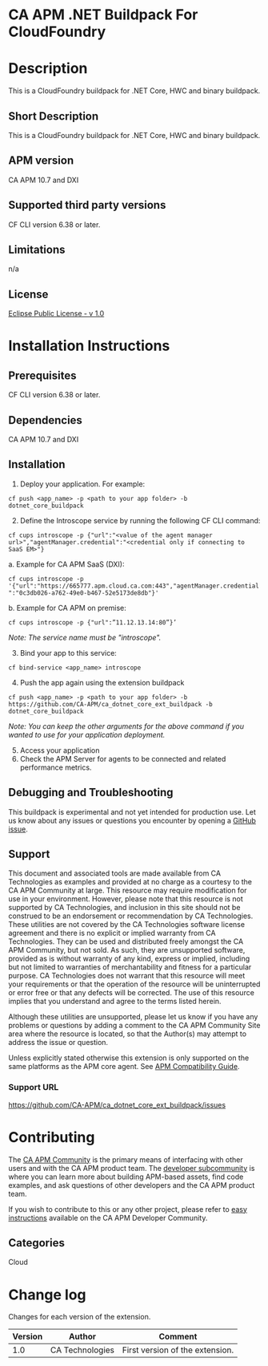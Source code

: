 # CA APM .NET Buildpack For CloudFoundry

# Description
This is a CloudFoundry buildpack for .NET Core, HWC and binary buildpack.

## Short Description

This is a CloudFoundry buildpack for .NET Core, HWC and binary buildpack.

## APM version
CA APM 10.7 and DXI

## Supported third party versions
CF CLI version 6.38 or later.

## Limitations
n/a

## License
[Eclipse Public License - v 1.0](LICENSE)

# Installation Instructions

## Prerequisites
CF CLI version 6.38 or later.

## Dependencies
CA APM 10.7 and DXI

## Installation
1. Deploy your application. For example:

 `cf push <app_name> -p <path to your app folder> -b dotnet_core_buildpack`

2. Define the Introscope service by running the following CF CLI command:

 `cf cups introscope -p {"url":"<value of the agent manager url>","agentManager.credential":"<credential only if connecting to SaaS EM>"}`

 a. Example for CA APM SaaS (DXI):

 `cf cups introscope -p '{"url":"https://665777.apm.cloud.ca.com:443","agentManager.credential":"0c3db026-a762-49e0-b467-52e5173de8db"}'`

 b. Example for CA APM on premise:

   `cf cups introscope -p {"url":”11.12.13.14:80”}’`

 *Note: The service name must be "introscope".*

3. Bind your app to this service:

 `cf bind-service <app_name> introscope`

4. Push the app again using the extension buildpack

 `cf push <app_name> -p <path to your app folder> -b https://github.com/CA-APM/ca_dotnet_core_ext_buildpack -b dotnet_core_buildpack`

 *Note: You can keep the other arguments for the above command if you wanted to use for your application deployment.*

5. Access your application
6. Check the APM Server for agents to be connected and related performance metrics.

## Debugging and Troubleshooting
This buildpack is experimental and not yet intended for production use. Let us know about any issues or questions you encounter by opening a [GitHub issue](https://github.com/CA-APM/ca_dotnet_core_ext_buildpack/issues).

## Support
This document and associated tools are made available from CA Technologies as examples and provided at no charge as a courtesy to the CA APM Community at large. This resource may require modification for use in your environment. However, please note that this resource is not supported by CA Technologies, and inclusion in this site should not be construed to be an endorsement or recommendation by CA Technologies. These utilities are not covered by the CA Technologies software license agreement and there is no explicit or implied warranty from CA Technologies. They can be used and distributed freely amongst the CA APM Community, but not sold. As such, they are unsupported software, provided as is without warranty of any kind, express or implied, including but not limited to warranties of merchantability and fitness for a particular purpose. CA Technologies does not warrant that this resource will meet your requirements or that the operation of the resource will be uninterrupted or error free or that any defects will be corrected. The use of this resource implies that you understand and agree to the terms listed herein.

Although these utilities are unsupported, please let us know if you have any problems or questions by adding a comment to the CA APM Community Site area where the resource is located, so that the Author(s) may attempt to address the issue or question.

Unless explicitly stated otherwise this extension is only supported on the same platforms as the APM core agent. See [APM Compatibility Guide](http://www.ca.com/us/support/ca-support-online/product-content/status/compatibility-matrix/application-performance-management-compatibility-guide.aspx).

### Support URL
https://github.com/CA-APM/ca_dotnet_core_ext_buildpack/issues

# Contributing
The [CA APM Community](https://communities.ca.com/community/ca-apm) is the primary means of interfacing with other users and with the CA APM product team.  The [developer subcommunity](https://communities.ca.com/community/ca-apm/ca-developer-apm) is where you can learn more about building APM-based assets, find code examples, and ask questions of other developers and the CA APM product team.

If you wish to contribute to this or any other project, please refer to [easy instructions](https://communities.ca.com/docs/DOC-231150910) available on the CA APM Developer Community.

## Categories
Cloud


# Change log
Changes for each version of the extension.

Version | Author | Comment
--------|--------|--------
1.0 | CA Technologies | First version of the extension.
